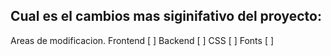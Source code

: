 ## Cual es el cambios mas siginifativo del proyecto:

Areas de modificacion.
Frontend [ ]
Backend [ ]
CSS [ ]
Fonts [ ] 
